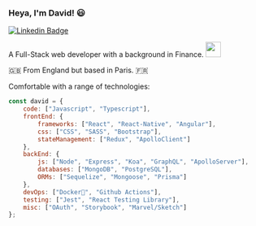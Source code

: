 ### Heya, I'm David! :smiley:

[![Linkedin Badge](https://img.shields.io/badge/-LinkedIn-blue?style=flat-square&logo=Linkedin&logoColor=white&link=https://www.linkedin.com/in/harshkumarkhatri/)](https://www.linkedin.com/in/david-hardy50/)  

A Full-Stack web developer with a background in Finance. <img src="https://media.giphy.com/media/WUlplcMpOCEmTGBtBW/giphy.gif" width="30">

:gb:  From England but based in Paris. :fr:

Comfortable with a range of technologies:

```javascript
const david = {
    code: ["Javascript", "Typescript"],
    frontEnd: {
        frameworks: ["React", "React-Native", "Angular"],
        css: ["CSS", "SASS", "Bootstrap"],
        stateManagement: ["Redux", "ApolloClient"]
    },
    backEnd: {
        js: ["Node", "Express", "Koa", "GraphQL", "ApolloServer"],
        databases: ["MongoDB", "PostgreSQL"],
        ORMs: ["Sequelize", "Mongoose", "Prisma"]
    },
    devOps: ["Docker🐳", "Github Actions"],
    testing: ["Jest", "React Testing Library"],
    misc: ["OAuth", "Storybook", "Marvel/Sketch"]
};
```
